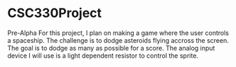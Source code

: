 # CSC330Project
Pre-Alpha
For this project, I plan on making a game where the user controls a spaceship. The challenge is to dodge asteroids flying accross the screen. The goal is to dodge as many as possible for a score.
The analog input device I will use is a light dependent resistor to control the sprite.
